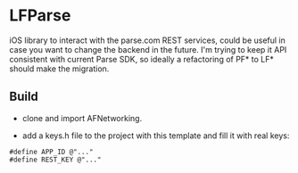 LFParse
=======

iOS library to interact with the parse.com REST services, could be useful in case you want to change the backend in the future. I'm trying to keep it API consistent with current Parse SDK, so ideally a refactoring of PF* to LF* should make the migration.

Build
-----

* clone and import AFNetworking.

* add a keys.h file to the project with this template and fill it with real keys:

```
#define APP_ID @"..."
#define REST_KEY @"..."
```